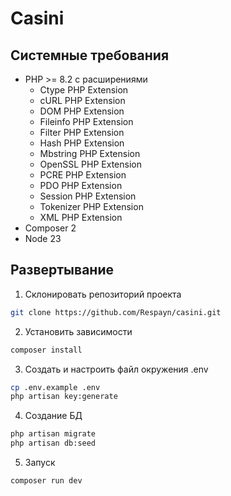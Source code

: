 # Casini

## Системные требования
- PHP >= 8.2 с расширениями
    - Ctype PHP Extension
    - cURL PHP Extension
    - DOM PHP Extension
    - Fileinfo PHP Extension
    - Filter PHP Extension
    - Hash PHP Extension
    - Mbstring PHP Extension
    - OpenSSL PHP Extension
    - PCRE PHP Extension
    - PDO PHP Extension
    - Session PHP Extension
    - Tokenizer PHP Extension
    - XML PHP Extension
- Composer 2
- Node 23


## Развертывание
1. Склонировать репозиторий проекта
```sh
git clone https://github.com/Respayn/casini.git
```

2. Установить зависимости
```sh
composer install
```

3. Создать и настроить файл окружения .env
```sh
cp .env.example .env
php artisan key:generate
```

4. Создание БД
```sh
php artisan migrate
php artisan db:seed
```

5. Запуск
```
composer run dev
```